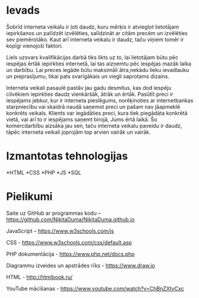 # Ievads

Šobrīd interneta veikalu ir ļoti daudz, kuru mērķis ir atvieglot lietotājam iepirkšanos un palīdzēt izvēlēties, salīdzināt ar citām precēm un izvēlēties sev piemērotāko. Kaut arī interneta veikalu ir daudz, taču viņiem tomēr ir kopīgi vienojoši faktori. 

Liels uzsvars kvalifikācijas darbā tiks likts uz to, lai lietotājam būtu pēc iespējas ērtāk iepirkties internetā, lai tas aizņemtu pēc iespējas mazāk laika un darbību. Lai preces iegāde būtu maksimāli ātra,nekādu lieku ievadlauku un pieprasījumu, tikai pats svarīgākais un viegli saprotams dizains. 

Interneta veikali pasaulē pastāv jau gadu desmitus, kas dod iespēju cilvēkiem iepirkties daudz vienkāršāk, ātrāk un ērtāk. Pasūtīt preci ir iespējams jebkur, kur ir interneta pieslēgums, norēķinoties ar internetbankas starpniecību vai skaidrā naudā saņemot preci un pašam nav jāapmeklē konkrēts veikals. Klients var iegādāties preci, kura tiek piegādāta konkrētā vietā, vai arī to ir iespējams saņemt birojā, Jums ērtā laikā. Šo komercdarbību aizsāka jau sen, taču interneta veikalu paveidu ir daudz, tāpēc interneta veikali joprojām top arvien vairāk un vairāk. 

# Izmantotas tehnologijas
*HTML
*CSS
*PHP
*JS
*SQL

# Pielikumi

Saite uz GitHub ar programmas kodu – https://github.com/NikitaDuma/NikitaDuma.github.io 

JavaScript  – https://www.w3schools.com/js 

CSS - https://www.w3schools.com/css/default.asp 

PHP dokumentācija - https://www.php.net/docs.php  

Diagrammu izveides un apstrādes rīks - https://www.draw.io 

HTML - http://htmlbook.ru/ 

YouTube mācīšanas - https://www.youtube.com/watch?v=ChBnZXtvCxc  
